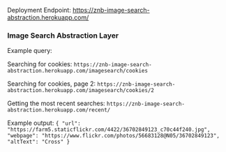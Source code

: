Deployment Endpoint: https://znb-image-search-abstraction.herokuapp.com/


### Image Search Abstraction Layer

Example query: 

Searching for cookies: ```https://znb-image-search-abstraction.herokuapp.com/imagesearch/cookies```

Searching for cookies, page 2: ```https://znb-image-search-abstraction.herokuapp.com/imagesearch/cookies/2```

Getting the most recent searches: ```https://znb-image-search-abstraction.herokuapp.com/recent/```

Example output: 
```{ "url": "https://farm5.staticflickr.com/4422/36702849123_c70c44f240.jpg", "webpage": "https://www.flickr.com/photos/56683128@N05/36702849123", "altText": "Cross" }```
